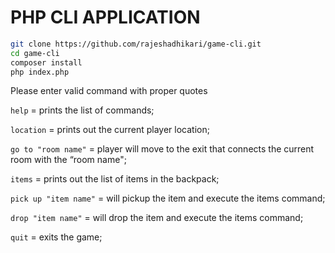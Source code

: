 # PHP CLI APPLICATION
```sh
git clone https://github.com/rajeshadhikari/game-cli.git
cd game-cli
composer install
php index.php
```

Please enter valid command with proper quotes

`help`                = prints the list of commands;

`location`            = prints out the current player location;

`go to "room name"`   = player will move to the exit that connects the current room with the “room name";

`items`               = prints out the list of items in the backpack;

`pick up "item name"` = will pickup the item and execute the items command;

`drop "item name"`    = will drop the item and execute the items command;

`quit`                = exits the game;     
